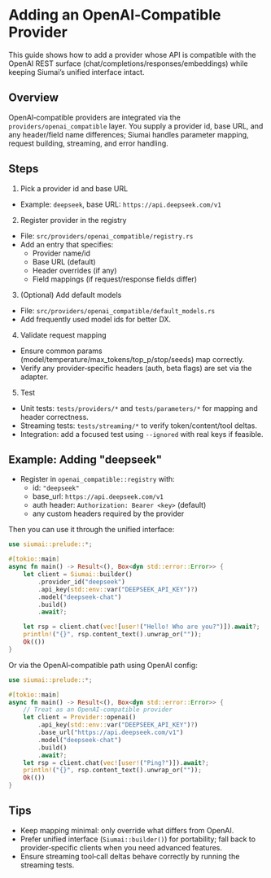 # Adding an OpenAI‑Compatible Provider

This guide shows how to add a provider whose API is compatible with the OpenAI REST surface (chat/completions/responses/embeddings) while keeping Siumai’s unified interface intact.

## Overview

OpenAI‑compatible providers are integrated via the `providers/openai_compatible` layer. You supply a provider id, base URL, and any header/field name differences; Siumai handles parameter mapping, request building, streaming, and error handling.

## Steps

1) Pick a provider id and base URL
- Example: `deepseek`, base URL: `https://api.deepseek.com/v1`

2) Register provider in the registry
- File: `src/providers/openai_compatible/registry.rs`
- Add an entry that specifies:
  - Provider name/id
  - Base URL (default)
  - Header overrides (if any)
  - Field mappings (if request/response fields differ)

3) (Optional) Add default models
- File: `src/providers/openai_compatible/default_models.rs`
- Add frequently used model ids for better DX.

4) Validate request mapping
- Ensure common params (model/temperature/max_tokens/top_p/stop/seeds) map correctly.
- Verify any provider‑specific headers (auth, beta flags) are set via the adapter.

5) Test
- Unit tests: `tests/providers/*` and `tests/parameters/*` for mapping and header correctness.
- Streaming tests: `tests/streaming/*` to verify token/content/tool deltas.
- Integration: add a focused test using `--ignored` with real keys if feasible.

## Example: Adding "deepseek"

- Register in `openai_compatible::registry` with:
  - id: `"deepseek"`
  - base_url: `https://api.deepseek.com/v1`
  - auth header: `Authorization: Bearer <key>` (default)
  - any custom headers required by the provider

Then you can use it through the unified interface:

```rust
use siumai::prelude::*;

#[tokio::main]
async fn main() -> Result<(), Box<dyn std::error::Error>> {
    let client = Siumai::builder()
        .provider_id("deepseek")
        .api_key(std::env::var("DEEPSEEK_API_KEY")?)
        .model("deepseek-chat")
        .build()
        .await?;

    let rsp = client.chat(vec![user!("Hello! Who are you?")]).await?;
    println!("{}", rsp.content_text().unwrap_or(""));
    Ok(())
}
```

Or via the OpenAI‑compatible path using OpenAI config:

```rust
use siumai::prelude::*;

#[tokio::main]
async fn main() -> Result<(), Box<dyn std::error::Error>> {
    // Treat as an OpenAI‑compatible provider
    let client = Provider::openai()
        .api_key(std::env::var("DEEPSEEK_API_KEY")?)
        .base_url("https://api.deepseek.com/v1")
        .model("deepseek-chat")
        .build()
        .await?;
    let rsp = client.chat(vec![user!("Ping?")]).await?;
    println!("{}", rsp.content_text().unwrap_or(""));
    Ok(())
}
```

## Tips
- Keep mapping minimal: only override what differs from OpenAI.
- Prefer unified interface (`Siumai::builder()`) for portability; fall back to provider‑specific clients when you need advanced features.
- Ensure streaming tool‑call deltas behave correctly by running the streaming tests.
